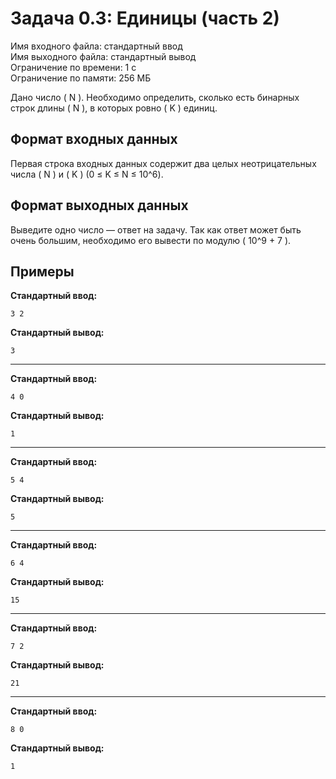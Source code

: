 # Задача 0.3: Единицы (часть 2)

Имя входного файла: стандартный ввод  
Имя выходного файла: стандартный вывод  
Ограничение по времени: 1 с  
Ограничение по памяти: 256 МБ  

Дано число \( N \). Необходимо определить, сколько есть бинарных строк длины \( N \), в которых ровно \( K \) единиц.

## Формат входных данных

Первая строка входных данных содержит два целых неотрицательных числа \( N \) и \( K \) (0 ≤ K ≤ N ≤ 10^6).

## Формат выходных данных

Выведите одно число — ответ на задачу. Так как ответ может быть очень большим, необходимо его вывести по модулю \( 10^9 + 7 \).

## Примеры

**Стандартный ввод:**
```
3 2
```

**Стандартный вывод:**
```
3
```

---

**Стандартный ввод:**
```
4 0
```

**Стандартный вывод:**
```
1
```

---

**Стандартный ввод:**
```
5 4
```

**Стандартный вывод:**
```
5
```

---

**Стандартный ввод:**
```
6 4
```

**Стандартный вывод:**
```
15
```

---

**Стандартный ввод:**
```
7 2
```

**Стандартный вывод:**
```
21
```

---

**Стандартный ввод:**
```
8 0
```

**Стандартный вывод:**
```
1
```
